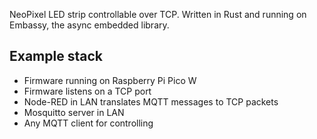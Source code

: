NeoPixel LED strip controllable over TCP. Written in Rust and running on Embassy,
the async embedded library.

## Example stack

* Firmware running on Raspberry Pi Pico W
* Firmware listens on a TCP port
* Node-RED in LAN translates MQTT messages to TCP packets
* Mosquitto server in LAN
* Any MQTT client for controlling

